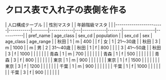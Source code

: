 # クロス表で入れ子の表側を作る
| 人口構成テーブル        |   | 性別マスタ |       | 年齢階級マスタ |           |
|------------------------|-----------|--------|------------|---|------------|-------|----------------|-----------|
| pref_name              | age_class | sex_cd | population |   | sex_cd     | sex   | age_class      | age_range |
| 秋田                   | 1         | m      | 400        |   | f          | 女    | 1              | 21～30歳   |
| 秋田                   | 3         | m      | 1000       |   | m          | 男    | 2              | 31～40歳   |
| 秋田                   | 1         | f      | 800        |   |            |       | 3              | 41～50歳   |
| 秋田                   | 3         | f      | 1000       |   |            |       |                |           |
| 青森                   | 1         | m      | 700        |   |            |       |                |           |
| 青森                   | 1         | f      | 500        |   |            |       |                |           |
| 青森                   | 3         | f      | 800        |   |            |       |                |           |
| 東京                   | 1         | m      | 900        |   |            |       |                |           |
| 東京                   | 1         | f      | 1500       |   |            |       |                |           |
| 東京                   | 3         | f      | 1200       |   |            |       |                |           |
| 千葉                   | 1         | m      | 900        |   |            |       |                |           |
| 千葉                   | 1         | f      | 1000       |   |            |       |                |           |
| 千葉                   | 3         | f      | 900        |   |            |       |                |           |



